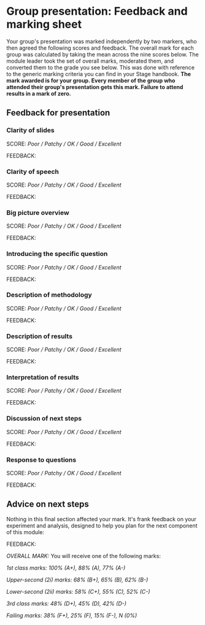 # Group presentation: Feedback and marking sheet

Your group's presentation was marked independently by two markers, who then agreed the following scores and feedback. The overall mark for each group was calculated by taking the mean across the nine scores below. The module leader took the set of overall marks, moderated them, and converted them to the grade you see below. This was done with reference to the generic marking criteria you can find in your Stage handbook.
**The mark awarded is for your group. Every member of the group who attended their group's presentation gets this mark. Failure to attend results in a mark of zero.**

## Feedback for presentation

### Clarity of slides

SCORE: _Poor / Patchy / OK / Good / Excellent_

FEEDBACK:

### Clarity of speech

SCORE: _Poor / Patchy / OK / Good / Excellent_

FEEDBACK:

### Big picture overview

SCORE: _Poor / Patchy / OK / Good / Excellent_

FEEDBACK:

### Introducing the specific question

SCORE: _Poor / Patchy / OK / Good / Excellent_

FEEDBACK:

### Description of methodology

SCORE: _Poor / Patchy / OK / Good / Excellent_

FEEDBACK:

### Description of results

SCORE: _Poor / Patchy / OK / Good / Excellent_

FEEDBACK:

### Interpretation of results

SCORE: _Poor / Patchy / OK / Good / Excellent_

FEEDBACK:

### Discussion of next steps

SCORE: _Poor / Patchy / OK / Good / Excellent_

FEEDBACK:

### Response to questions

SCORE: _Poor / Patchy / OK / Good / Excellent_

FEEDBACK:

## Advice on next steps

Nothing in this final section affected your mark. It's frank feedback on your experiment and analysis, designed to help you plan for the next component of this module:

FEEDBACK:


_OVERALL MARK:_ You will receive one of the following marks:

_1st class marks: 100% (A+), 88% (A), 77% (A-)_

_Upper-second (2i) marks: 68% (B+), 65% (B), 62% (B-)_

_Lower-second (2ii) marks: 58% (C+), 55% (C), 52% (C-)_

_3rd class marks: 48% (D+), 45% (D), 42% (D-)_

_Failing marks: 38% (F+), 25% (F), 15% (F-), N (0%)_
